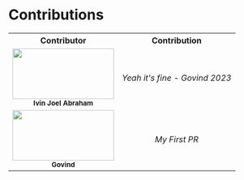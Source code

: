 
# Contributions


<table align="center" >
  <tr>
    <th>Contributor</th>
    <th>Contribution</th>
  </tr>
  
<tr>
  <td align="center"><img src="your_github_profile_link" width="200px" height="100px" alt=""/><br /><sub><b>Ivin Joel Abraham</b></sub><br /></td>
  <td align="center"><i>Yeah it's fine - Govind 2023</i></td>
</tr>

<tr>
  <td align="center"><img src="https://imgs.search.brave.com/mWCr2Xyf-nFLimHWZH2T9lcoRtxCnoampemNooIgPBk/rs:fit:860:0:0/g:ce/aHR0cHM6Ly9pbWFn/ZXMudW5zcGxhc2gu/Y29tL3Bob3RvLTE1/MjQ0ODE5MDUwMDct/ZWEwNzI1MzRiODIw/P2l4bGliPXJiLTQu/MC4zJml4aWQ9TTN3/eE1qQTNmREI4TUh4/elpXRnlZMmg4Tm54/OGMzQnBaR1Z5YldG/dWZHVnVmREI4ZkRC/OGZId3cmdz0xMDAw/JnE9ODA" width="200px" height="100px" alt=""/><br /><sub><b>Govind</b></sub><br /></td>
  <td align="center"><i>My First PR </i></td>
</tr>
</table>

